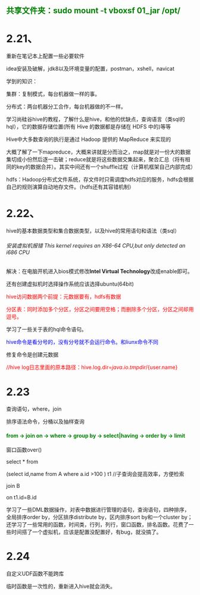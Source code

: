 ## <font color="green">共享文件夹：sudo mount -t vboxsf 01_jar /opt/</font>

# 2.21、

重新在笔记本上配置一些必要软件

idea安装及破解，jdk8以及环境变量的配置，postman，xshell，navicat



学到的知识：

集群：复制模式，每台机器做一样的事。

分布式：两台机器分工合作，每台机器做的不一样。



学习尚硅谷hive的教程，了解什么是hive，和他的优缺点，查询语言（类sql的hql），它的数据存储位置(所有 Hive 的数据都是存储在 HDFS 中的)等等

Hive中大多数查询的执行是通过 Hadoop 提供的 MapReduce 来实现的

大概了解了一下mapreduce，大概来讲就是分而治之，map就是对一份大的数据集切成小份然后逐一击破；reduce就是将这些数据交集起来，聚合汇总（将有相同的key的数据合并）。其实中间还有一个shuffle过程（计算机框架自己内部完成）

hdfs：Hadoop分布式文件系统，存文件时只需调度hdfs对应的服务，hdfs会根据自己的规则演算自动地存文件。（hdfs还有其容错机制）



# 2.22、

hive的基本数据类型和集合数据类型，以及hive的常用语句和语法（类sql）

###### 安装虚拟机报错 This kernel requires an X86-64 CPU,but only detected an i686 CPU

解决：在电脑开机进入bios模式修改**Intel  Virtual Technology**改成enable即可。

还有创建虚拟机时选择操作系统应该选择ubuntu(64bit)



<font color="red">hive访问数据两个前提：元数据要有，hdfs有数据</font>



<font color="red">分区表：同时添加多个分区，分区之间要用空格；而删除多个分区，分区之间却用逗号。</font>

学习了一些关于表的hql命令语句。



<font color="blue">hive命令是看分号的，没有分号就不会运行命令。和liunx命令不同</font>

修复命令是创建元数据

<font color="red">//hive log日志里面的原本路径：hive.log.dir=${java.io.tmpdir}/${user.name}</font>



# 2.23

查询语句，where，join

排序语法命令，分桶以及抽样查询

#### <font color="green">from  ->  join on ->  where ->  group by  ->  select|having  -> order by  ->  limit</font>

窗口函数over()

select  * from

(select id,name from A where a.id >100 )  t1     //子查询会提高效率，方便检索

join B

on t1.id=B.id

学习了一些DML数据操作，对表中数据进行管理的语句，查询语句，四种排序，全局排序order by，分区排序distribute by，区内排序sort by和一个cluster by；还学习了一些常用的函数，时间类，行列，列行，窗口函数，排名函数。花费了一些时间搭了一个虚拟机，应该是配置没配置好，有bug，就没搞了。



# 2.24

自定义UDF函数不能跨库

临时函数是一次性的，重新进入hive就会消失。















